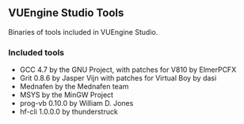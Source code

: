 ## VUEngine Studio Tools

Binaries of tools included in VUEngine Studio.

### Included tools

- GCC 4.7 by the GNU Project, with patches for V810 by ElmerPCFX
- Grit 0.8.6 by Jasper Vijn with patches for Virtual Boy by dasi
- Mednafen by the Mednafen team
- MSYS by the MinGW Project
- prog-vb 0.10.0 by William D. Jones
- hf-cli 1.0.0.0 by thunderstruck